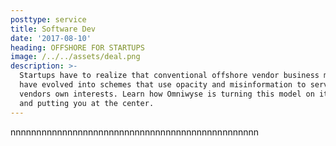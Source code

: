 ```yaml
---
posttype: service
title: Software Dev
date: '2017-08-10'
heading: OFFSHORE FOR STARTUPS
image: /../../assets/deal.png
description: >-
  Startups have to realize that conventional offshore vendor business models
  have evolved into schemes that use opacity and misinformation to serve the
  vendors own interests. Learn how Omniwyse is turning this model on its head
  and putting you at the center.
---
```

nnnnnnnnnnnnnnnnnnnnnnnnnnnnnnnnnnnnnnnnnnnnnnnn
